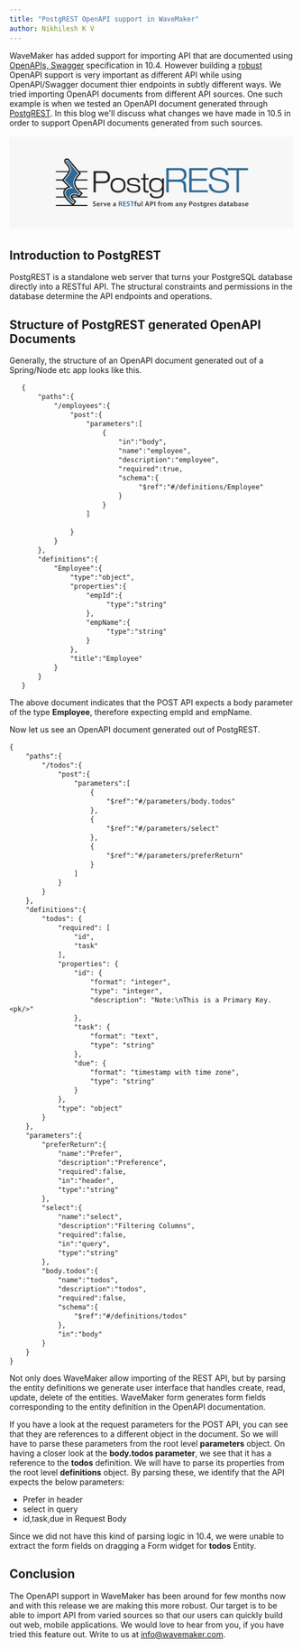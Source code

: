 ```yaml
---
title: "PostgREST OpenAPI support in WaveMaker"
author: Nikhilesh K V
---
```


WaveMaker has added support for importing API that are documented using [OpenAPIs, Swagger](https://www.wavemaker.com/learn/blog/2020/04/21/wavemaker-openapi-import) specification in 10.4. However building a [robust](https://en.wikipedia.org/wiki/Robustness_principle) OpenAPI support is very important as different API while using OpenAPI/Swagger document thier endpoints in subtly different ways. We tried importing OpenAPI documents from different API sources. One such example is when we tested an OpenAPI document generated through [PostgREST](http://postgrest.org/en/v7.0.0/). In this blog we'll discuss what changes we have made in 10.5 in order to support OpenAPI documents generated from such sources.
<!-- truncate -->

![OpenApi](/learn/assets/postGRESTlogo.png)

## Introduction to PostgREST

PostgREST is a standalone web server that turns your PostgreSQL database directly into a RESTful API. The structural constraints and permissions in the database determine the API endpoints and operations.

## Structure of PostgREST generated OpenAPI Documents

Generally, the structure of an OpenAPI document generated out of a Spring/Node etc app looks like this.
```
   {
       "paths":{
           "/employees":{
               "post":{
                   "parameters":[
                       {
                           "in":"body",
                           "name":"employee",
                           "description":"employee",
                           "required":true,
                           "schema":{
                                "$ref":"#/definitions/Employee"
                           }
                       }
                   ]

               }
           }
       },
       "definitions":{
           "Employee":{
               "type":"object",
               "properties":{
                   "empId":{
                        "type":"string"
                   },
                   "empName":{
                        "type":"string"
                   }
               },
               "title":"Employee"
           }
       }
   }
```
The above document indicates that the POST API expects a body parameter of the type **Employee**, therefore expecting empId and empName.

Now let us see an OpenAPI document generated out of PostgREST.
```
{
    "paths":{
        "/todos":{
            "post":{
                "parameters":[
                    {
                        "$ref":"#/parameters/body.todos"
                    },
                    {
                        "$ref":"#/parameters/select"
                    },
                    {
                        "$ref":"#/parameters/preferReturn"
                    }
                ]
            }
        }
    },
    "definitions":{
        "todos": {
            "required": [
                "id",
                "task"
            ],
            "properties": {
                "id": {
                    "format": "integer",
                    "type": "integer",
                    "description": "Note:\nThis is a Primary Key.<pk/>"
                },
                "task": {
                    "format": "text",
                    "type": "string"
                },
                "due": {
                    "format": "timestamp with time zone",
                    "type": "string"
                }
            },
            "type": "object"
        }
    },
    "parameters":{
        "preferReturn":{
            "name":"Prefer",
            "description":"Preference",
            "required":false,
            "in":"header",
            "type":"string"
        },
        "select":{
            "name":"select",
            "description":"Filtering Columns",
            "required":false,
            "in":"query",
            "type":"string"
        },
        "body.todos":{
            "name":"todos",
            "description":"todos",
            "required":false,
            "schema":{
                "$ref":"#/definitions/todos"
            },
            "in":"body"
        }
    }
}
``` 

Not only does WaveMaker allow importing of the REST API, but by parsing the entity definitions we generate user interface that handles create, read, update, delete of the entities. WaveMaker form generates form fields corresponding to the entity definition in the OpenAPI documentation. 

If you have a look at the request parameters for the POST API, you can see that they are references to a different object in the document. So we will have to parse these parameters from the root level **parameters** object. On having a closer look at the **body.todos parameter**, we see that it has a reference to the **todos** definition. We will have to parse its properties from the root level **definitions** object. By parsing these, we identify that the API expects the below parameters:
- Prefer in header
- select in query
- id,task,due in Request Body

Since we did not have this kind of parsing logic in 10.4, we were unable to extract the form fields on dragging a Form widget for **todos** Entity.

## Conclusion

The OpenAPI support in WaveMaker has been around for few months now and with this release we are making this more robust. Our target is to be able to import API from varied sources so that our users can quickly build out web, mobile applications. We would love to hear from you, if you have tried this feature out. Write to us at info@wavemaker.com. 
